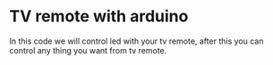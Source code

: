 # TV remote with arduino
In this code we will control led with your tv remote, after this you can control any thing you want from tv remote. 
